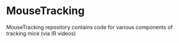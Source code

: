 # MouseTracking

MouseTracking repository contains code for various components of tracking mice (via IR videos) 
